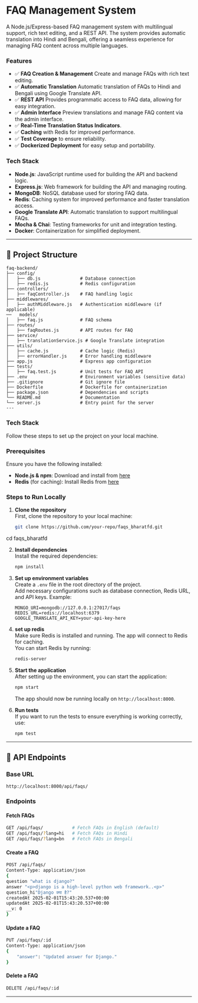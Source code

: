 # FAQ Management System

A Node.js/Express-based FAQ management system with multilingual support, rich text editing, and a REST API. The system provides automatic translation into Hindi and Bengali, offering a seamless experience for managing FAQ content across multiple languages.
### **Features**
- ✅ **FAQ Creation & Management** Create and manage FAQs with rich text editing.
- ✅ **Automatic Translation**  Automatic translation of FAQs to Hindi and Bengali using Google Translate API.
- ✅ **REST API** Provides programmatic access to FAQ data, allowing for easy integration.
- ✅ **Admin Interface** Preview translations and manage FAQ content via the admin interface.
- ✅ **Real-Time Translation Status Indicators**.
- ✅ **Caching** with Redis for improved performance.
- ✅ **Test Coverage** to ensure reliability.
- ✅ **Dockerized Deployment** for easy setup and portability.

### **Tech Stack**
- **Node.js**: JavaScript runtime used for building the API and backend logic.
- **Express.js**: Web framework for building the API and managing routing.
- **MongoDB**: NoSQL database used for storing FAQ data.
- **Redis**: Caching system for improved performance and faster translation access.
- **Google Translate API**: Automatic translation to support multilingual FAQs.
- **Mocha & Chai**: Testing frameworks for unit and integration testing.
- **Docker**: Containerization for simplified deployment.
---

## 📂 Project Structure
```plaintext
faq-backend/
├── config/
│   ├── db.js               # Database connection
│   ├── redis.js            # Redis configuration
├── controllers/
│   ├── faqController.js    # FAQ handling logic
├── middlewares/
│   ├── authMiddleware.js   # Authentication middleware (if applicable)
──   models/
│   ├── faq.js              # FAQ schema
├── routes/
│   ├── faqRoutes.js        # API routes for FAQ
├── service/
│   ├── translationService.js # Google Translate integration
├── utils/
│   ├── cache.js            # Cache logic (Redis)
│   ├── errorHandler.js     # Error handling middleware
├── app.js                  # Express app configuration
├── tests/
│   ├── faq.test.js         # Unit tests for FAQ API
├── .env                    # Environment variables (sensitive data)
├── .gitignore              # Git ignore file
├── Dockerfile              # Dockerfile for containerization
├── package.json            # Dependencies and scripts
└── README.md               # Documentation
└── server.js               # Entry point for the server
---
```

### **Tech Stack**

Follow these steps to set up the project on your local machine.

### **Prerequisites**
Ensure you have the following installed:
- **Node.js & npm**: Download and install from [here](https://nodejs.org/)
- **Redis** (for caching): Install Redis from [here](https://redis.io/download)

### **Steps to Run Locally**

1. **Clone the repository**  
   First, clone the repository to your local machine:
   ```sh
   git clone https://github.com/your-repo/faqs_bharatfd.git
cd faqs_bharatfd
 

2. **Install dependencies**  
   Install the required dependencies:
   ```sh
   npm install
   ```

3. **Set up environment variables**  
   Create a `.env` file in the root directory of the project.  
   Add necessary configurations such as database connection, Redis URL, and API keys. Example:
   ```env
   MONGO_URI=mongodb://127.0.0.1:27017/faqs
   REDIS_URL=redis://localhost:6379
   GOOGLE_TRANSLATE_API_KEY=your-api-key-here
    ```
4. **set up redis**  
   Make sure Redis is installed and running. The app will connect to Redis for caching.  
   You can start Redis by running:
   ```sh
   redis-server
   ```

5. **Start the application**  
   After setting up the environment, you can start the application:
   ```sh
   npm start
   ```
   The app should now be running locally on `http://localhost:8000`.

6. **Run tests**  
   If you want to run the tests to ensure everything is working correctly, use:
   ```sh
   npm test
   ```

---

## 📡 API Endpoints
### **Base URL**
```
http://localhost:8000/api/faqs/
```

### **Endpoints**

#### **Fetch FAQs**
```sh
GET /api/faqs/           # Fetch FAQs in English (default)
GET /api/faqs/?lang=hi   # Fetch FAQs in Hindi
GET /api/faqs/?lang=bn   # Fetch FAQs in Bengali
```

#### **Create a FAQ**
```sh
POST /api/faqs/
Content-Type: application/json
{
question "what is django?"
answer "<p>django is a high-level python web framework..<p>"
question_hi"Django क्या है?"
createdAt 2025-02-01T15:43:20.537+00:00
updatedAt 2025-02-01T15:43:20.537+00:00
__v: 0
}
```

#### **Update a FAQ**
```sh
PUT /api/faqs/:id
Content-Type: application/json
{
    "answer": "Updated answer for Django."
}
```

#### **Delete a FAQ**
```sh
DELETE /api/faqs/:id
```
---
```
